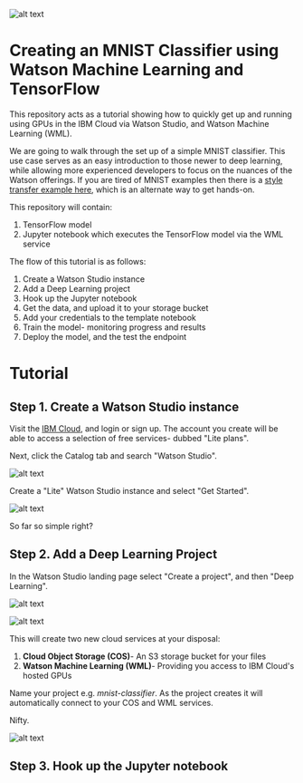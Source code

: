 ![alt text](https://github.com/FarrandTom/wml-tf-mnist-classifier/blob/master/readme-images/header.png "Header")

# Creating an MNIST Classifier using Watson Machine Learning and TensorFlow

This repository acts as a tutorial showing how to quickly get up and running using GPUs in the IBM Cloud via Watson Studio, and Watson Machine Learning (WML). 

We are going to walk through the set up of a simple MNIST classifier. This use case serves as an easy introduction to those newer to deep learning, while allowing more experienced developers to focus on the nuances of the Watson offerings. If you are tired of MNIST examples then there is a [style transfer example here](https://github.com/ChrisParsonsDev/wml-pytorch-style-transfer), which is an alternate way to get hands-on. 

This repository will contain: 
1. TensorFlow model
2. Jupyter notebook which executes the TensorFlow model via the WML service

The flow of this tutorial is as follows:
1. Create a Watson Studio instance 
2. Add a Deep Learning project
3. Hook up the Jupyter notebook
4. Get the data, and upload it to your storage bucket
5. Add your credentials to the template notebook
6. Train the model- monitoring progress and results
7. Deploy the model, and the test the endpoint

# Tutorial
## Step 1. Create a Watson Studio instance 
Visit the [IBM Cloud](https://cloud.ibm.com), and login or sign up. The account you create will be able to access a selection of free services- dubbed "Lite plans". 

Next, click the Catalog tab and search "Watson Studio". 

![alt text](https://github.com/FarrandTom/wml-tf-mnist-classifier/blob/master/readme-images/1_watson_studio_search.png "Watson studio")

Create a "Lite" Watson Studio instance and select "Get Started".

![alt text](https://github.com/FarrandTom/wml-tf-mnist-classifier/blob/master/readme-images/2_watson_studio_instance.png "Watson studio creation")

So far so simple right?

## Step 2. Add a Deep Learning Project
In the Watson Studio landing page select "Create a project", and then "Deep Learning". 

![alt text](https://github.com/FarrandTom/wml-tf-mnist-classifier/blob/master/readme-images/3_create_a_project.png "Create a project")

![alt text](https://github.com/FarrandTom/wml-tf-mnist-classifier/blob/master/readme-images/4_deep_learning_project_selection.png "Deep Learning")

This will create two new cloud services at your disposal:
1. **Cloud Object Storage (COS)**- An S3 storage bucket for your files
2. **Watson Machine Learning (WML)**- Providing you access to IBM Cloud's hosted GPUs

Name your project e.g. *mnist-classifier*. As the project creates it will automatically connect to your COS and WML services.

Nifty. 

![alt text](https://github.com/FarrandTom/wml-tf-mnist-classifier/blob/master/readme-images/5_watson_studio_project_creation.png "Watson studio project creation")

## Step 3. Hook up the Jupyter notebook
